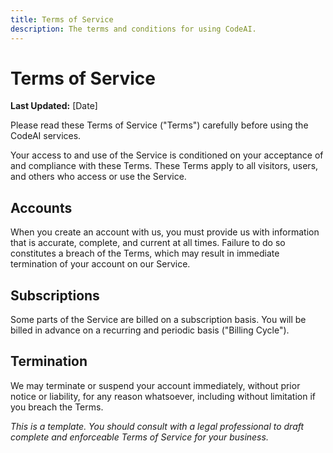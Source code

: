 ```yaml
---
title: Terms of Service
description: The terms and conditions for using CodeAI.
---
```


# Terms of Service

**Last Updated:** [Date]

Please read these Terms of Service ("Terms") carefully before using the CodeAI services.

Your access to and use of the Service is conditioned on your acceptance of and compliance with these Terms. These Terms apply to all visitors, users, and others who access or use the Service.

## Accounts

When you create an account with us, you must provide us with information that is accurate, complete, and current at all times. Failure to do so constitutes a breach of the Terms, which may result in immediate termination of your account on our Service.

## Subscriptions

Some parts of the Service are billed on a subscription basis. You will be billed in advance on a recurring and periodic basis ("Billing Cycle").

## Termination

We may terminate or suspend your account immediately, without prior notice or liability, for any reason whatsoever, including without limitation if you breach the Terms.

*This is a template. You should consult with a legal professional to draft complete and enforceable Terms of Service for your business.*